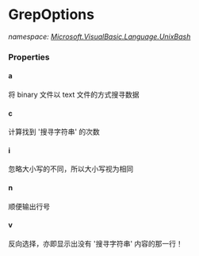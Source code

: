 ﻿# GrepOptions
_namespace: <a href="#" onClick="load('/docs/Microsoft.VisualBasic.Language.UnixBash/index.md')">Microsoft.VisualBasic.Language.UnixBash</a>_






### Properties

#### a
将 binary 文件以 text 文件的方式搜寻数据
#### c
计算找到 '搜寻字符串' 的次数
#### i
忽略大小写的不同，所以大小写视为相同
#### n
顺便输出行号
#### v
反向选择，亦即显示出没有 '搜寻字符串' 内容的那一行！
